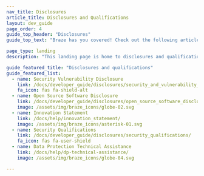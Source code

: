 ```yaml
---
nav_title: Disclosures
article_title: Disclosures and Qualifications
layout: dev_guide
page_order: 4
guide_top_header: "Disclosures"
guide_top_text: "Braze has you covered! Check out the following articles!"

page_type: landing
description: "This landing page is home to disclosures and qualifications of Braze."

guide_featured_title: "Disclosures and qualifications"
guide_featured_list:
  - name: Security Vulnerability Disclosure
    link: /docs/developer_guide/disclosures/security_and_vulnerability_disclosure/
    fa_icon: fas fa-shield-alt
  - name: Open Source Software Disclosure
    link: /docs/developer_guide/disclosures/open_source_software_disclosure/
    image: /assets/img/braze_icons/globe-02.svg
  - name: Innovation Statement
    link: /docs/help/innovation_statement/
    image: /assets/img/braze_icons/asterisk-01.svg
  - name: Security Qualifications
    link: /docs/developer_guide/disclosures/security_qualifications/
    fa_icon: fas fa-user-shield
  - name: Data Protection Technical Assistance
    link: /docs/help/dp-technical-assistance/
    image: /assets/img/braze_icons/globe-04.svg

---
```

